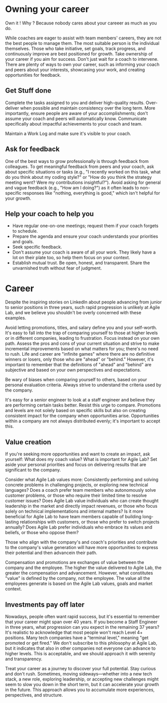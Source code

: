 

# Owning your career

Own it !
Why ? Because nobody cares about your careeer as much as you do.

While coaches are eager to assist with team members' careers, they are not the best people to manage them. The most suitable person is the individual themselves. Those who take initiative, set goals, track progress, and continuously improve are best positioned for growth.
Take ownership of your career if you aim for success. Don't just wait for a coach to intervene. There are plenty of ways to own your career, such as informing your coach and peers about your interests, showcasing your work, and creating opportunities for feedback.

## Get Stuff done

Complete the tasks assigned to you and deliver high-quality results. Over-deliver when possible and maintain consistency over the long term. More importantly, ensure people are aware of your accomplishments; don't assume your coach and peers will automatically know. Communicate specifically about impactful achievements to your coach and team.

Maintain a Work Log and make sure it's visible to your coach.

## Ask for feedback

One of the best ways to grow professionally is through feedback from colleagues. To get meaningful feedback from peers and your coach, ask about specific situations or tasks (e.g., "I recently worked on this task, what do you think about my coding style?" or "How do you think the strategy meeting went? Were my contributions insightful?"). Avoid asking for general and vague feedback (e.g., "How am I doing?") as it often leads to non-specific responses like "nothing, everything is good," which isn't helpful for your growth.

## Help your coach to help you

* Have regular one-on-one meetings; request them if your coach forgets to schedule.
* Prepare the agenda and ensure your coach understands your priorities and goals.
* Seek specific feedback.
* Don't assume your coach is aware of all your work. They likely have a lot on their plate too, so help them focus on your context.
* Establish mutual trust. Be open, honest, and transparent. Share the unvarnished truth without fear of judgment.



# Career

Despite the inspiring stories on LinkedIn about people advancing from junior to senior positions in three years, such rapid progression is unlikely at Agile Lab, and we believe you shouldn't be overly concerned with these examples.

Avoid letting promotions, titles, and salary define you and your self-worth. It's easy to fall into the trap of comparing yourself to those at higher levels or in different companies, leading to frustration. Focus instead on your own path. Assess the pros and cons of your current situation and strive to make incremental improvements based on what matters for you; there's no need to rush. Life and career are "infinite games" where there are no definitive winners or losers, only those who are "ahead" or "behind." However, it's important to remember that the definitions of "ahead" and "behind" are subjective and based on your own perspectives and expectations.

Be wary of biases when comparing yourself to others, based on your personal evaluation criteria. Always strive to understand the criteria used by the company.

It's easy for a senior engineer to look at a staff engineer and believe they are performing certain tasks better. Resist this urge to compare. Promotions and levels are not solely based on specific skills but also on creating consistent impact for the company when opportunities arise. Opportunities within a company are not always distributed evenly; it's important to accept this.


## Value creation

If you're seeking more opportunities and want to create an impact, ask yourself: What does my coach value? What is important for Agile Lab? Set aside your personal priorities and focus on delivering results that are significant to the company.

Consider what Agile Lab values more: 
Consistently performing and solving concrete problems in challenging projects, or exploring new technical languages? 
Does a coach prefer team members who autonomously solve customer problems, or those who require their limited time to resolve customer issues? 
Does Agile Lab value individuals who can create thought leadership in the market and directly impact revenues, or those who focus solely on technical implementations and internal matters? 
Is it more beneficial for Agile Lab to have team members capable of building long-lasting relationships with customers, or those who prefer to switch projects annually? 
Does Agile Lab prefer individuals who embrace its values and beliefs, or those who oppose them?

Those who align with the company's and coach's priorities and contribute to the company's value generation will have more opportunities to express their potential and then advancein their path.

Compensation and promotions are exchanges of value between the company and the employee. The higher the value delivered to Agile Lab, the greater the compensation and advancement. However, what constitutes "value" is defined by the company, not the employee. The value all the employees generate is based on the Agile Lab values, goals and market context.



## Investments pay off later

Nowadays, people often want rapid success, but it's essential to remember that your career might span over 40 years. If you become a Staff Engineer in three years, what progression can you expect in the remaining 37 years? It's realistic to acknowledge that most people won't reach Level 4+ positions. Many tech companies have a "terminal level," meaning "get promoted or get fired." We don't subscribe to this philosophy at Agile Lab, but it indicates that also in other companies not everyone can advance to higher levels. This is acceptable, and we should approach it with serenity and transparency.

Treat your career as a journey to discover your full potential. Stay curious and don't rush. Sometimes, moving sideways—whether into a new tech stack, a new role, exploring leadership, or accepting new challenges might seem to slow you down in the short term, but it can accelerate your growth in the future. This approach allows you to accumulate more experiences, perspectives, and structure.
